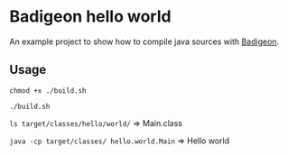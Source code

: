 # Badigeon hello world

An example project to show how to compile java sources with [Badigeon](https://github.com/EwenG/badigeon).

## Usage

`chmod +x ./build.sh`

`./build.sh`

`ls target/classes/hello/world/` => Main.class

`java -cp target/classes/ hello.world.Main` => Hello world